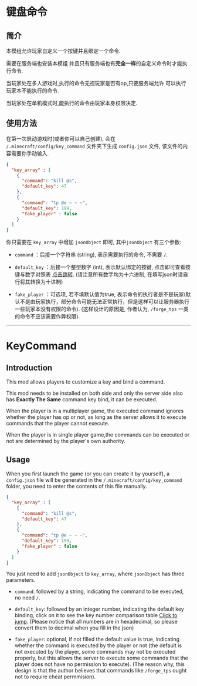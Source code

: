 # 键盘命令

## 简介

本模组允许玩家自定义一个按键并且绑定一个命令.

需要在服务端也安装本模组 并且只有服务端也有**完全一样**的自定义命令时才能执行命令.

当玩家处在多人游戏时,执行的命令无视玩家是否有op,只要服务端允许 可以执行玩家本不能执行的命令.

当玩家处在单机模式时,能执行的命令由玩家本身权限决定.

## 使用方法

在第一次启动游戏时(或者你可以自己创建), 会在 `/.minecraft/config/key_command` 文件夹下生成 `config.json` 文件, 该文件的内容需要你手动输入.

```json
{
  "key_array" : [
    {
      "command": "kill @s",
      "default_key": 47
    },
    {
      "command": "tp @e ~ ~ ~",
      "default_key": 199,
      "fake_player" : false
    }
  ]
}
```

你只需要在 `key_array` 中增加 `jsonObject` 即可, 其中`jsonObject` 有三个参数:

-  `command` ：后接一个字符串 (string), 表示需要执行的命令, 不需要 `/`.

-  `default_key` ：后接一个整型数字 (int), 表示默认绑定的按键, 点击即可查看按键与数字对照表 [点击跳转](https://i.mcmod.cn/editor/upload/20230702/1688305262_52555_FCmg.png). (请注意所有数字均为十六进制, 在填写json时请自行将其转换为十进制)

-  `fake_player` ：可选项, 若不填默认值为true, 表示命令的执行者是不是玩家(默认不是由玩家执行，部分命令可能无法正常执行，但是这样可以让服务器执行一些玩家本没有权限的命令). (这样设计的原因是, 作者认为,  `/forge_tps` 一类的命令不应该需要作弊权限).

***

# KeyCommand

## Introduction

This mod allows players to customize a key and bind a command.

This mod needs to be installed on both side and only the server side also has **Exactly The Same** command key bind, it can be executed.

When the player is in a multiplayer game, the executed command ignores whether the player has op or not, as long as the server allows it to execute commands that the player cannot execute.

When the player is in single player game,the commands can be executed or not are determined by the player's own authority.

## Usage

When you first launch the game (or you can create it by yourself), a `config.json` file will be generated in the `/.minecraft/config/key_command` folder, you need to enter the contents of this file manually.

```json
{
  "key_array" : [
    {
      "command": "kill @s",
      "default_key": 47
    },
    {
      "command": "tp @e ~ ~ ~",
      "default_key": 199,
      "fake_player" : false
    }
  ]
}
```

You just need to add `jsonObject` to `key_array`, where `jsonObject` has three parameters.

- `command`: followed by a string, indicating the command to be executed, no need  `/`.

- `default_key`: followed by an integer number, indicating the default key binding, click on it to see the key number comparison table [Click to jump](https://i.mcmod.cn/editor/upload/20230702/1688305262_52555_FCmg.png). (Please notice that all numbers are in hexadecimal, so please convert them to decimal when you fill in the json)

- `fake_player`: optional, if not filled the default value is true, indicating whether the command is executed by the player or not (the default is not executed by the player, some commands may not be executed properly, but this allows the server to execute some commands that the player does not have no permission to execute). (The reason why, this design is that the author believes that commands like `/forge_tps` ought not to require cheat permmision).
